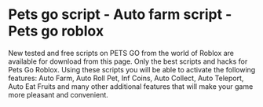 # Pets go script - Auto farm script - Pets go roblox
New tested and free scripts on PETS GO from the world of Roblox are available for download from this page. Only the best scripts and hacks for Pets Go Roblox. Using these scripts you will be able to activate the following features: Auto Farm, Auto Roll Pet, Inf Coins, Auto Collect, Auto Teleport, Auto Eat Fruits and many other additional features that will make your game more pleasant and convenient.
